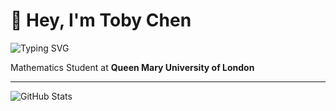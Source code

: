 # 👋 Hey, I'm Toby Chen

![Typing SVG](https://readme-typing-svg.herokuapp.com?font=Fira+Code&size=28&pause=1000&color=E5E5E5&center=true&vCenter=true&width=500&lines=Toby+Chen;a+Developer;a+Problem+Solver;a+Creator)

Mathematics Student at **Queen Mary University of London**

---

![GitHub Stats](https://github-readme-stats.vercel.app/api?username=ToadBoyChen&show_icons=true&theme=radical)
